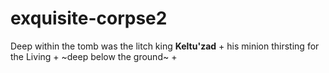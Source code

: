 # exquisite-corpse2

Deep within the tomb was the litch king **Keltu'zad** +
his minion thirsting for the Living +
~deep below the ground~ +

